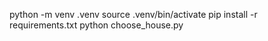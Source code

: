 python -m venv .venv
source .venv/bin/activate
pip install -r requirements.txt
python choose_house.py